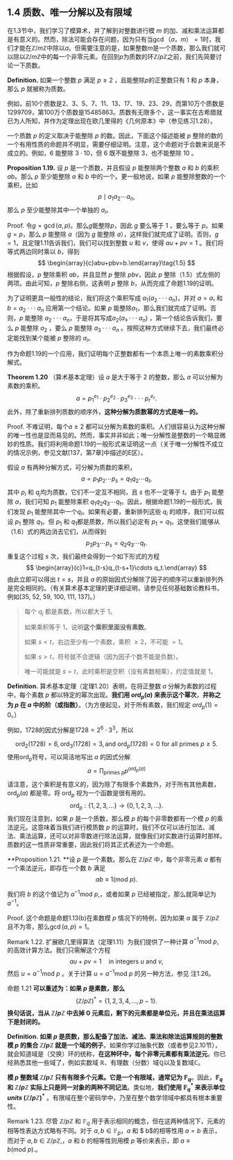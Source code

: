 ## 1.4 质数、唯一分解以及有限域

在1.3节中，我们学习了模算术，并了解到对整数进行模 $m$ 的加、减和乘法运算都是有意义的。然而，除法可能会存在问题，因为只有当$\gcd（a，m）=1$时，我们才能在$\mathbb{Z}/m\mathbb{Z}$中除以$a$。但需要注意的是，如果整数$m$是一个质数，那么我们就可以除以$\mathbb{Z}/m\mathbb{Z}$中的每一个非零元素。在回到$p$为质数的环$\mathbb{Z}/p\mathbb{Z}$之前，我们先简要讨论一下质数。

**Definition.** 如果一个整数 $p$ 满足 $p≥2$ ，且能整除$p$的正整数只有 $1$ 和 $p$ 本身，那么 $p$ 就被称为质数。

例如，前$10$个质数是$2、3、5、7、11、13、17、19、23、29$，而第$10$万个质数是$1299709$，第$100$万个质数是$15485863$。质数有无限多个，这一事实在古希腊就已为人所知，并作为定理出现在欧几里得的《几何原本》中（参见练习1.28）。

一个质数 $p$ 的定义取决于能整除 $p$ 的数。因此，下面这个描述能被 $p$ 整除的数的一个有用性质的命题并不明显，需要仔细证明。注意，这个命题对于合数来说是不成立的。例如，$6$ 能整除 $3·10$，但 $6$ 既不能整除 $3$，也不能整除 $10$ 。

**Proposition 1.19.** 设 $p$ 是一个质数，并且假设 $p$ 能整除两个整数 $a$ 和 $b$ 的乘积 $ab$。那么 $p$ 至少能整除 $a$ 和 $b$ 中的一个。更一般地说，如果 $p$ 能整除整数的一个乘积，比如
$$
p\mid a_1a_2\cdots a_n,
$$
那么 $p$ 至少能整除其中一个单独的 $a_i$。



Proof. 令$g=\gcd(a,p)$。那么$g$能整除$p$，因此 $g$ 要么等于 $1$ ，要么等于 $p$。如果 $g = p$，那么 $p$ 能整除 $a$（因为 $g$ 能整除 $a$），这样我们就完成了证明。否则，$g = 1$，且定理1.11告诉我们，我们可以找到整数 $u$ 和 $v$，使得 $au + pv = 1$ 。我们将等式两边同时乘以 $b$，得到
$$
\begin{array}{c}abu+pbv=b.\end{array}\tag{1.5}
$$
根据假设，$p$ 整除乘积 $ab$，并且显然 $p$ 整除 $pbv$，因此 $p$ 整除（1.5）式左侧的两项。由此可知，$p$ 整除右侧，这表明 $p$ 整除 $b$，从而完成了命题1.19的证明。

为了证明更具一般性的结论，我们将这个乘积写成 $a_1(a_2···a_n)$，并对 $a = a₁$ 和 $b = a_2···a_n$ 应用第一个结论。如果 $p$ 能整除$a_1$，那么我们就完成了证明。否则，$p$ 能整除 $a_2···a_n$，于是将其写成$a_2(a₃···a_n)$ ，第一个结论告诉我们，要么 $p$ 能整除 $a_2$ ，要么 $p$ 能整除 $a_3···a_n$ 。按照这种方式继续下去，我们最终必定能找到某个能被 $p$ 整除的 $a_i$。

作为命题1.19的一个应用，我们证明每个正整数都有一个本质上唯一的素数乘积分解式。



**Theorem 1.20** （算术基本定理）设 $a$ 是大于等于 $2$ 的整数，那么 $a$ 可以分解为素数的乘积。
$$
a=p_1^{e_1}\cdot p_2^{e_2}\cdot p_3^{e_3}\cdot\cdot\cdot p_r^{e_r}.
$$
此外，除了重新排列质数的顺序外，**这种分解为质数幂的方式是唯一的。**



Proof. 不难证明，每个$a\ge 2$ 都可以分解为素数的乘积。人们很容易认为这种分解的唯一性也是显而易见的。然而，事实并非如此；唯一分解性是整数的一个略显微妙的性质。我们将利用命题1.19的一般形式来证明这一点（关于唯一分解性不成立的情况示例，参见文献[137，第7章]中描述的E区）。

假设 $a$ 有两种分解方式，可分解为质数的乘积，
$$
a=p_1p_2\cdots p_s=q_1q_2\cdots q_t,\tag{1.6}
$$
其中 $p_i$ 和 $q_j$均为质数，它们不一定互不相同，且 $s$ 也不一定等于 $t$。由于 $p_1$ 能整除 $a$，我们可知 $p_1$ 能整除乘积 $q_1q_2q_3\cdots q_t$。因此，根据命题1.19的一般形式，我们发现 $p_1$ 能整除其中一个$q_i$。如果有必要，重新排列这些 $q_i$ 的顺序，我们可以假设 $p_1$ 整除 $q_1$。但 $p_1$ 和 $q_1$都是质数，所以我们必定有 $p_1 = q_1$。这使我们能够从（1.6）式的两边消去它们，从而得到
$$
p_2p_3\cdots p_s=q_2q_3\cdots q_t.
$$
重复这个过程 $s$ 次，我们最终会得到一个如下形式的方程
$$
\begin{array}{c}1=q_{t-s}q_{t-s+1}\cdots q_t.\end{array}
$$
由此立即可以得出 $t = s$，并且 $a$ 的原始因式分解除了因子的顺序可以重新排列外是完全相同的。（有关算术基本定理的更详细证明，请参见任何基础数论教科书，例如[35, 52, 59, 100, 111, 137]。）

>每个 $q_j$ 都是素数，所以都大于 $1$。
>
>如果乘积等于 $1$，说明**这个乘积里面没有素数**。
>
>如果 $s<t$，右边至少有一个素数，乘积 $≥ 2$，不可能 $=1$。
>
>如果 $s>t$，符号就不合逻辑（因为因子个数不能是负数）。
>
>唯一可能就是 $s=t$，此时乘积是空积（没有素数相乘），约定值就是 $1$。



**Definition.** 算术基本定理（定理1.20）表明，在将正整数 $a$ 分解为素数的过程中，每个素数 $p$ 都以特定的幂次出现。**我们用 $ord_p(a)$ 来表示这个幂次**，**并称之为 $p$ 在 $a$ 中的阶（或指数）**。（为方便起见，对于所有素数，我们规定 $ord_p(1)=0$。）

例如，$1728$的因式分解是$1728 = 2^6\cdot 3^3$，所以

$$
\mathrm{ord}_2(1728)=6,\mathrm{ord}_3(1728)=3,\mathrm{and}\ \mathrm{ord}_p(1728)=0\text{ for all primes }p\geq5.
$$
使用$\mathrm{ord}_p$符号，可以简洁地写出 $a$ 的因式分解
$$
a=\prod_{\mathrm{primes}\ p}p^{\mathrm{ord}_p(a)}
$$
请注意，这个乘积是有意义的，因为除了有限多个素数外，对于所有其他素数，$\mathrm{ord}_p(a)$ 都是零。将 $\mathrm{ord}_p$ 视为一个函数是很有用的。
$$
\mathrm{ord}_p:\{1,2,3,\ldots\}\longrightarrow\{0,1,2,3,\ldots\}.\tag{1.7}
$$
我们现在注意到，如果 $p$ 是一个质数，那么模 $p$ 的每个非零数都有一个模 $p$ 的乘法逆元。这意味着当我们进行模质数 $p$ 的运算时，我们不仅可以进行加法、减法、乘法运算，还可以对非零数进行除法运算，就像我们对实数进行运算时那样。质数的这一性质非常重要，因此我们将其正式表述为一个命题。



**Proposition 1.21. **设 $p$ 是一个素数。那么在 $\mathbb{Z}/p\mathbb{Z}$ 中，每个非零元素 $a$ 都有一个乘法逆元，即存在一个数 $b$ 满足
$$
ab\equiv1({\mathrm{mod}}\ p).
$$


我们将 $b$ 的这个值记为 $a^{-1}\mathrm{mod}\ p,$，或者如果 $p$ 已经被指定，那么就简单记为 $a^{-1}$。



Proof. 这个命题是命题1.13(b)在素数模 $p$ 情况下的特例，因为如果 $a$ 属于 $\mathbb{Z}/p\mathbb{Z}$ 且不为零，那么$\gcd(a,p)=1$。

Remark 1.22. 扩展欧几里得算法（定理1.11）为我们提供了一种计算 $a^{-1}\mathrm{mod}\ p,$ 的高效计算方法。我们只需解这个方程
$$
au+pv=1\quad\text{in integers}\ u\ \mathrm{and}\ v,
$$
然后 $u=a^{-1}\mathrm{mod}\ p$ 。关于计算 $u=a^{-1}\mathrm{mod}\ p$ 的另一种方法，参见 注1.26。

命题 1.21 **可以重述为：如果 $p$ 是素数，那么**
$$
(\mathbb{Z}/p\mathbb{Z})^*=\{1,2,3,4,\ldots,p-1\}.
$$
**换句话说，当从 $\mathbb{Z}/p\mathbb{Z}$ 中去掉 $0$ 元素后，剩下的元素都是单位元，并且在乘法运算下是封闭的。**



**Definition.** **如果 $p$ 是质数，那么配备了加法、减法、乘法和除法运算规则的整数模 $p$ 的集合 $\mathbb{Z}/p\mathbb{Z}$ 就是一个域的例子**。如果你学过抽象代数（或者参见2.10节），就会知道域是（交换）环的统称，**在这种环中，每个非零元素都有乘法逆元**。你已经熟悉其他一些域了，例如实数域 $\mathbb{R}$、有理数（分数）域$\mathbb{Q}$以及复数域$\mathbb{C}$。

**模 $p$ 整数域 $\mathbb{Z}/p\mathbb{Z}$ 只有有限多个元素。它是一个有限域，通常记为 $\mathbb{F}_q$**。因此，**$\mathbb{F}_q$ 和 $\mathbb{Z}/p\mathbb{Z}$ 实际上只是同一对象的两种不同记法**。类似地，**我们使用 $\mathbb{F}_q^*$ 来表示单位 $units$ $(\mathbb{Z}/p\mathbb{Z})^*$** 。有限域在整个密码学中，乃至在整个数学领域中都具有根本重要性。

Remark 1.23. 尽管 $\mathbb{Z}/p\mathbb{Z}$ 和 $\mathbb{F}_q$ 用于表示相同的概念，但在这两种情况下，元素的相等性表达方式略有不同。对于 $a,b\in\mathbb{F}_{p}$，$a$ 和 $ b$的相等性用 $a = b$ 表示，而对于 $a,b\in\mathbb{Z}/p\mathbb{Z},$，$a$ 和 $b$ 的相等性则用模 $p$ 等价来表示，即 $a\equiv b(\mathrm{mod}\ p).$。